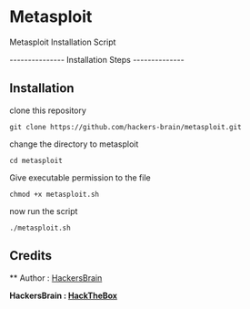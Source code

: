 # Metasploit
Metasploit Installation Script


--------------- Installation Steps --------------

## Installation

clone this repository
```
git clone https://github.com/hackers-brain/metasploit.git
```
change the directory to metasploit
```
cd metasploit
```
Give executable permission to the file
```
chmod +x metasploit.sh
```
now run the script
```
./metasploit.sh
```

## Credits
** Author : [HackersBrain](https://github.com/hacker-brain/)

**HackersBrain : [HackTheBox](http://www.hackthebox.eu/badge/image/303514)**
